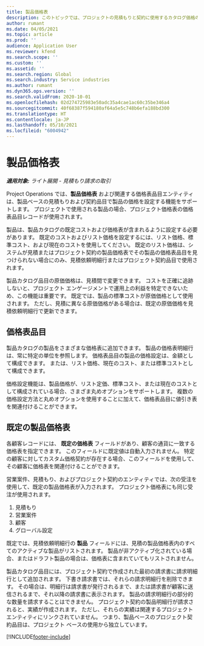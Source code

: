 ```yaml
---
title: 製品価格表
description: このトピックでは、プロジェクトの見積もりと契約に使用するカタログ価格の価格リストについて説明します。
author: rumant
ms.date: 04/05/2021
ms.topic: article
ms.prod: ''
audience: Application User
ms.reviewer: kfend
ms.search.scope: ''
ms.custom: ''
ms.assetid: ''
ms.search.region: Global
ms.search.industry: Service industries
ms.author: rumant
ms.dyn365.ops.version: ''
ms.search.validFrom: 2020-10-01
ms.openlocfilehash: 02d274725983e50adc35a4cae1ac60c35be346a4
ms.sourcegitcommit: 40f68387f594180af64a5e5c748b6efa188bd300
ms.translationtype: HT
ms.contentlocale: ja-JP
ms.lasthandoff: 05/10/2021
ms.locfileid: "6004942"
---
```

# <a name="product-price-lists"></a>製品価格表

_**適用対象:** ライト展開 - 見積もり請求の取引_

 Project Operations では、**製品価格表** および関連する価格表品目エンティティは、製品ベースの見積もりおよび契約品目で製品の価格を設定する機能をサポートします。 プロジェクトで使用される製品の場合、プロジェクト価格表の価格表品目レコードが使用されます。 

製品は、製品カタログの既定コストおよび価格表が含まれるように設定する必要があります。 既定のコストおよびリスト価格を設定するには、リスト価格、標準コスト、および現在のコストを使用してください。 既定のリスト価格は、システムが見積またはプロジェクト契約の製品価格表でその製品の価格表品目を見つけられない場合にのみ、見積依頼明細行またはプロジェクト契約品目で使用されます。

製品カタログ品目の原価価格は、見積間で変更できます。 コストを正確に追跡しないと、プロジェクト エンゲージメントで運用上の利益を特定できないため、この機能は重要です。 既定では、製品の標準コストが原価価格として使用されます。 ただし、見積に異なる原価価格がある場合は、既定の原価価格を見積依頼明細行で更新できます。

## <a name="price-list-items"></a>価格表品目

製品カタログの製品をさまざまな価格表に追加できます。 製品の価格表明細行は、常に特定の単位を参照します。 価格表品目の製品の価格設定は、金額として構成できます。 または、リスト価格、現在のコスト、または標準コストとして構成できます。

価格設定機能は、製品価格が、リスト定価、標準コスト、または現在のコストとして構成されている場合、さまざま丸めオプションをサポートします。 複数の価格設定方法と丸めオプションを使用することに加えて、価格表品目に値引き表を関連付けることができます。 

 
## <a name="default-product-price-list"></a>既定の製品価格表
各顧客レコードには、 **既定の価格表** フィールドがあり、顧客の通貨に一致する価格表を指定できます。 このフィールドに既定値は自動入力されません。 特定の顧客に対してカスタム価格契約が存在する場合、このフィールドを使用して、その顧客に価格表を関連付けることができます。

営業案件、見積もり、およびプロジェクト契約のエンティティでは、次の受注を使用して、既定の製品価格表が入力されます。 プロジェクト価格表にも同じ受注が使用されます。

1.  見積もり 
2.  営業案件​​
3.  顧客
4.  グローバル設定 

既定では、見積依頼明細行の **製品** フィールドには、見積の製品価格表内のすべてのアクティブな製品がリストされます。 製品が非アクティブ化されている場合、またはドラフト製品の場合は、価格表に含まれていてもリストされません。 

製品カタログ品目には、プロジェクト契約で作成された最初の請求書に請求明細行として追加されます。 下書き請求書では、それらの請求明細行を削除できます。 その場合は、明細行は請求書が発行されるまで、または請求書が顧客に送信されるまで、それ以降の請求書に表示されます。 製品の請求明細行の部分的な数量を請求することはできません。 プロジェクト契約の製品明細行が請求されると、実績が作成されます。 ただし、それらの実績は関連するプロジェクト エンティティにリンクされていません。 つまり、製品ベースのプロジェクト契約品目は、プロジェクト ベースの使用から独立しています。 


[!INCLUDE[footer-include](../includes/footer-banner.md)]
